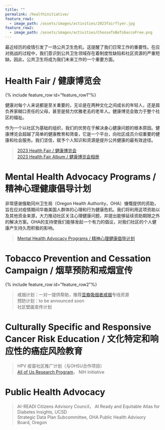 ```yaml
---
title: ""
permalink: /healthinitiative/
feature_row1:
  - image_path: /assets/images/activities/2023fairflyer.jpg
feature_row2:
  - image_path: /assets/images/activities/ChooseToBeTobaccoFree.png
---
```


最近经历的疫情引发了一场公共卫生危机，这提醒了我们日常工作的重要性。在应对挑战的过程中，我们意识到公共卫生领域存在着制度性缺陷和社区资源的严重短缺。因此，公共卫生将成为我们未来工作的一个重要方面。

# Health Fair / 健康博览会

{% include feature_row id="feature_row1"%}

健康对每个人来说都是至关重要的，无论是在两种文化之间成长的年轻人，还是肩负养家糊口责任的父母，甚至是努力优雅老去的老年人。健康博览会致力于整个社区的福祉。

作为一个以社区为基础的组织，我们的优势在于解决身心健康问题的根本原因。健康博览会超越了简单的健康教育和筛查，它是一个平台，向社区成员介绍重要的健康和社会服务。我们坚信，赋予个人知识和资源是提升公共健康的最有效途径。

>[2023 Health Fair / 健康博览会](https://pdxchinese.org/healthfair/)  
>[2023 Health Fair Album / 健康博览会相册](https://pdxchinese.org/community_health_fair_2023/)  

# Mental Health Advocacy Programs / 精神心理健康倡导计划

非常感谢俄勒冈州卫生局（Oregon Health Authority，OHA）慷慨提供的资助，旨在应对疫情期间华裔美国人群体的心理和行为健康危机。我们将利用这项资助以及其他资金来源，大力推动社区关注心理健康问题，并提出能够延续资助期限之外的解决方案。OHA的支持使我们能够发起一个有力的倡议，对我们社区的个人健康产生持久而积极的影响。

>[Mental Health Advocacy Programs / 精神心理健康倡导计划](https://pdxchinese.org/mentalhealth/)

# Tobacco Prevention and Cessation Campaign / 烟草预防和戒烟宣传

{% include feature_row id="feature_row2"%}

>戒烟计划：一对一提供帮助，推荐[亚裔吸烟者戒烟](https://www.asiansmokersquitline.org/)专线资源  
>预防计划：to be announced soon  
>社区壁画宣传计划  

# Culturally Specific and Responsive Cancer Risk Education / 文化特定和响应性的癌症风险教育

>HPV 疫苗社区推广计划（与OHSU合作项目）  
>[All of Us Research Program](https://www.joinallofus.org/drive)， NIH Initiative  

# Public Health Advocacy

>AI-READI Citizens Advisory Council， AI Ready and Equitable Atlas for Diabetes Insights, UCSD  
>Strategic Data Plan Subcommittee, OHA Public Health Advisory Board, Oregon  
